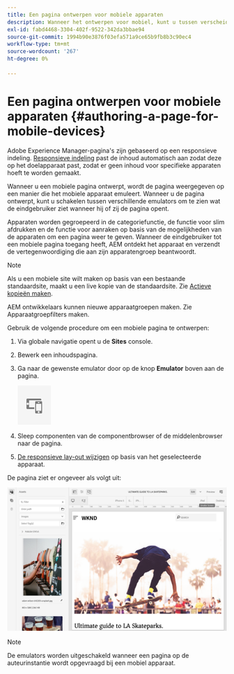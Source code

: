 ```yaml
---
title: Een pagina ontwerpen voor mobiele apparaten
description: Wanneer het ontwerpen voor mobiel, kunt u tussen verscheidene mededingers schakelen om te zien wat de eindgebruiker ziet
exl-id: fabd4468-3304-402f-9522-342da3bbae94
source-git-commit: 1994b90e3876f03efa571a9ce65b9fb8b3c90ec4
workflow-type: tm+mt
source-wordcount: '267'
ht-degree: 0%

---
```


# Een pagina ontwerpen voor mobiele apparaten {#authoring-a-page-for-mobile-devices}

Adobe Experience Manager-pagina&#39;s zijn gebaseerd op een responsieve indeling. [Responsieve indeling](/help/sites-cloud/authoring/features/responsive-layout.md) past de inhoud automatisch aan zodat deze op het doelapparaat past, zodat er geen inhoud voor specifieke apparaten hoeft te worden gemaakt.

Wanneer u een mobiele pagina ontwerpt, wordt de pagina weergegeven op een manier die het mobiele apparaat emuleert. Wanneer u de pagina ontwerpt, kunt u schakelen tussen verschillende emulators om te zien wat de eindgebruiker ziet wanneer hij of zij de pagina opent.

Apparaten worden gegroepeerd in de categoriefunctie, de functie voor slim afdrukken en de functie voor aanraken op basis van de mogelijkheden van de apparaten om een pagina weer te geven. Wanneer de eindgebruiker tot een mobiele pagina toegang heeft, AEM ontdekt het apparaat en verzendt de vertegenwoordiging die aan zijn apparatengroep beantwoordt.

>[!NOTE]
>
>Als u een mobiele site wilt maken op basis van een bestaande standaardsite, maakt u een live kopie van de standaardsite. Zie [Actieve kopieën maken](/help/sites-cloud/administering/msm/creating-live-copies.md).
>
>AEM ontwikkelaars kunnen nieuwe apparaatgroepen maken. Zie Apparaatgroepfilters maken.

<!--
>AEM developers can create new device groups. (See [Creating Device Group Filters](/help/sites-developing/groupfilters.md).)
-->

Gebruik de volgende procedure om een mobiele pagina te ontwerpen:

1. Via globale navigatie opent u de **Sites** console.
1. Bewerk een inhoudspagina.
1. Ga naar de gewenste emulator door op de knop **Emulator** boven aan de pagina.

   ![Emulatorpictogram](/help/sites-cloud/authoring/assets/emulator.png)

1. Sleep componenten van de componentbrowser of de middelenbrowser naar de pagina.
1. [De responsieve lay-out wijzigen](/help/sites-cloud/authoring/features/responsive-layout.md) op basis van het geselecteerde apparaat.

De pagina ziet er ongeveer als volgt uit:

![Voorbeeld van mobiel](/help/sites-cloud/authoring/assets/mobile.png)

>[!NOTE]
>
>De emulators worden uitgeschakeld wanneer een pagina op de auteurinstantie wordt opgevraagd bij een mobiel apparaat.
